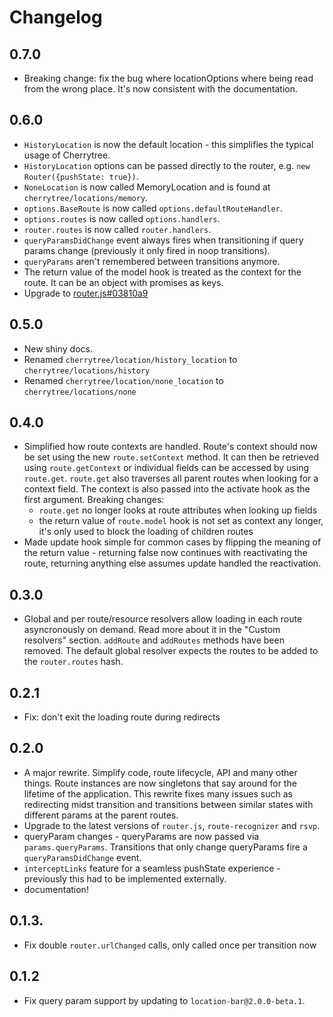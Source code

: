 # Changelog

## 0.7.0

* Breaking change: fix the bug where locationOptions where being read from the wrong place. It's now consistent with the documentation.

## 0.6.0

* `HistoryLocation` is now the default location - this simplifies the typical usage of Cherrytree.
* `HistoryLocation` options can be passed directly to the router, e.g. `new Router({pushState: true})`.
* `NoneLocation` is now called MemoryLocation and is found at `cherrytree/locations/memory`.
* `options.BaseRoute` is now called `options.defaultRouteHandler`.
* `options.routes` is now called `options.handlers`.
* `router.routes` is now called `router.handlers`.
* `queryParamsDidChange` event always fires when transitioning if query params change (previously it only fired in noop transitions).
* `queryParams` aren't remembered between transitions anymore.
* The return value of the model hook is treated as the context for the route. It can be an object with promises as keys.
* Upgrade to [router.js#03810a9](https://github.com/tildeio/router.js/compare/03810a915789549c4798c8eeb7d23e64b9789c75...master)

## 0.5.0

* New shiny docs.
* Renamed `cherrytree/location/history_location` to `cherrytree/locations/history`
* Renamed `cherrytree/location/none_location` to `cherrytree/locations/none`

## 0.4.0

* Simplified how route contexts are handled. Route's context should now be set using the new `route.setContext` method. It can then be retrieved using `route.getContext` or individual fields can be accessed by using `route.get`. `route.get` also traverses all parent routes when looking for a context field. The context is also passed into the activate hook as the first argument. Breaking changes:
  * `route.get` no longer looks at route attributes when looking up fields
  * the return value of `route.model` hook is not set as context any longer, it's only used to block the loading of children routes
* Made update hook simple for common cases by flipping the meaning of the return value - returning false now continues with reactivating the route, returning anything else assumes update handled the reactivation.

## 0.3.0

* Global and per route/resource resolvers allow loading in each route asyncronously on demand. Read more about it in the "Custom resolvers" section. `addRoute` and `addRoutes` methods have been removed. The default global resolver expects the routes to be added to the `router.routes` hash.

## 0.2.1

* Fix: don't exit the loading route during redirects

## 0.2.0

* A major rewrite. Simplify code, route lifecycle, API and many other things. Route instances are now singletons that say around for the lifetime of the application. This rewrite fixes many issues such as redirecting midst transition and transitions between similar states with different params at the parent routes.
* Upgrade to the latest versions of `router.js`, `route-recognizer` and `rsvp`.
* queryParam changes - queryParams are now passed via `params.queryParams`. Transitions that only change queryParams fire a `queryParamsDidChange` event.
* `interceptLinks` feature for a seamless pushState experience - previously this had to be implemented externally.
* documentation!

## 0.1.3.

* Fix double `router.urlChanged` calls, only called once per transition now

## 0.1.2

* Fix query param support by updating to `location-bar@2.0.0-beta.1`.